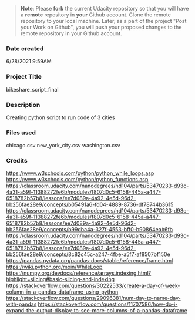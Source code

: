 >**Note**: Please **fork** the current Udacity repository so that you will have a **remote** repository in **your** Github account. Clone the remote repository to your local machine. Later, as a part of the project "Post your Work on Github", you will push your proposed changes to the remote repository in your Github account.

### Date created
6/28/2021 9:59AM

### Project Title
bikeshare_script_final

### Description
Creating python script to run code of 3 cities

### Files used
chicago.csv
new_york_city.csv
washington.csv

### Credits
https://www.w3schools.com/python/python_while_loops.asp
https://www.w3schools.com/python/python_functions.asp
https://classroom.udacity.com/nanodegrees/nd104/parts/53470233-d93c-4a31-a59f-11388272fe6b/modules/f807d0c5-6158-445a-a447-6518782b57b8/lessons/ee7d089a-4a92-4e5d-96d2-bb256fae28e9/concepts/b05491a6-fd04-4889-8736-df78744b3615
https://classroom.udacity.com/nanodegrees/nd104/parts/53470233-d93c-4a31-a59f-11388272fe6b/modules/f807d0c5-6158-445a-a447-6518782b57b8/lessons/ee7d089a-4a92-4e5d-96d2-bb256fae28e9/concepts/b99dba4a-327f-4553-bff0-b90864eab6fb
https://classroom.udacity.com/nanodegrees/nd104/parts/53470233-d93c-4a31-a59f-11388272fe6b/modules/f807d0c5-6158-445a-a447-6518782b57b8/lessons/ee7d089a-4a92-4e5d-96d2-bb256fae28e9/concepts/8c82c45c-a247-4fbe-a5f7-af8507bf150e
https://pandas.pydata.org/pandas-docs/stable/reference/frame.html
https://wiki.python.org/moin/WhileLoop
https://numpy.org/devdocs/reference/arrays.indexing.html?highlight=slicing#basic-slicing-and-indexing
https://stackoverflow.com/questions/30222533/create-a-day-of-week-column-in-a-pandas-dataframe-using-python
https://stackoverflow.com/questions/29096381/num-day-to-name-day-with-pandas
https://stackoverflow.com/questions/11707586/how-do-i-expand-the-output-display-to-see-more-columns-of-a-pandas-dataframe
